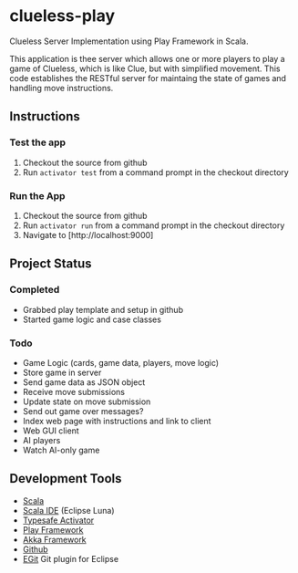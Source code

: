 clueless-play
=============

Clueless Server Implementation using Play Framework in Scala.

This application is thee server which allows one or more players to play a 
game of Clueless, which is like Clue,
but with simplified movement. This code establishes the RESTful server for
maintaing the state of games and handling move instructions.

Instructions
------------

### Test the app

1. Checkout the source from github
2. Run `activator test` from a command prompt in the checkout directory


### Run the App

1. Checkout the source from github
2. Run `activator run` from a command prompt in the checkout directory
3. Navigate to [http://localhost:9000]

Project Status
--------------

### Completed

* Grabbed play template and setup in github
* Started game logic and case classes

### Todo

* Game Logic (cards, game data, players, move logic)
* Store game in server
* Send game data as JSON object
* Receive move submissions
* Update state on move submission
* Send out game over messages?
* Index web page with instructions and link to client
* Web GUI client
* AI players
* Watch AI-only game


Development Tools
-----------------

* [Scala](http://www.scala-lang.org/)
* [Scala IDE](http://scala-ide.org/) (Eclipse Luna)
* [Typesafe Activator](http://typesafe.com/)
* [Play Framework](https://www.playframework.com)
* [Akka Framework](http://akka.io/)
* [Github](https://github.com/Mixolyde/clueless-play)
* [EGit](https://eclipse.github.io/) Git plugin for Eclipse
